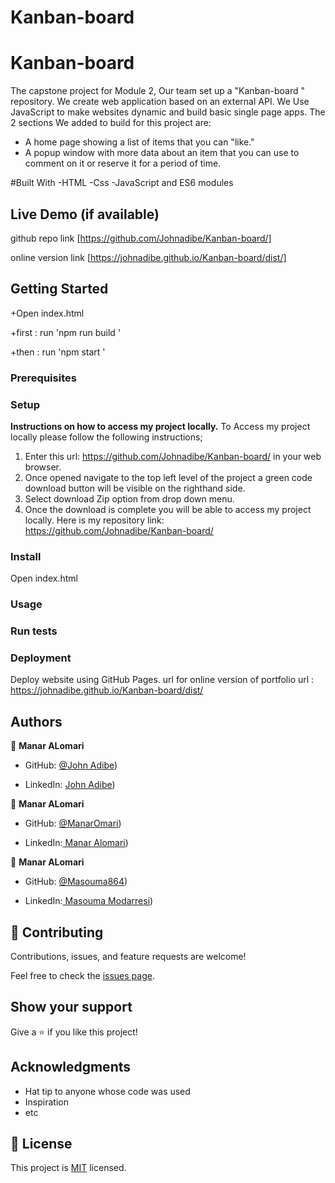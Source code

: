 # Kanban-board
# Kanban-board
The capstone project for Module 2, Our team  set up a "Kanban-board " repository. We create web application based on an external API. We Use JavaScript to make websites dynamic and build basic single page apps.
The 2 sections We added to build for this project are:
- A home page showing a list of items that you can "like."
- A popup window with more data about an item that you can use to comment on it or reserve it for a period of time.

#Built With
-HTML 
-Css
-JavaScript and ES6 modules

## Live Demo (if available)
github repo link 
[https://github.com/Johnadibe/Kanban-board/]

online version link [https://johnadibe.github.io/Kanban-board/dist/]

## Getting Started

+Open index.html

+first : run 'npm run build '

+then : run 'npm start '

### Prerequisites

### Setup
**Instructions on how to access my project locally.**
 To Access my project locally please follow the following instructions;
1. Enter this url: https://github.com/Johnadibe/Kanban-board/ in your web browser.
2. Once opened navigate to the top left level of the project a green code download button will be visible on the righthand side.
3. Select download Zip option from drop down menu.
4. Once the download is complete you will be able to access my project locally.
Here is my repository link: https://github.com/Johnadibe/Kanban-board/


### Install
Open index.html
### Usage

### Run tests

### Deployment

Deploy  website using GitHub Pages.
url for online version of portfolio url : https://johnadibe.github.io/Kanban-board/dist/

## Authors

👤 **Manar ALomari**

- GitHub: [@John Adibe](https://github.com/Johnadibe))

- LinkedIn: [John Adibe](https://www.linkedin.com/in/john-adibe-400b36166/))


👤 **Manar ALomari**

- GitHub: [@ManarOmari](https://github.com/ManarOmari))

- LinkedIn:[ Manar Alomari](https://www.linkedin.com/in/manar-alomari-b509ab107/))

👤 **Manar ALomari**

- GitHub: [@Masouma864](https://github.com/Masouma864))

- LinkedIn:[ Masouma Modarresi](https://www.linkedin.com/in/masouma-m-9572a41b5/))


## 🤝 Contributing

Contributions, issues, and feature requests are welcome!

Feel free to check the [issues page](../../issues/).

## Show your support

Give a ⭐️ if you like this project!

## Acknowledgments

- Hat tip to anyone whose code was used
- Inspiration
- etc

## 📝 License

This project is [MIT](./MIT.md) licensed.